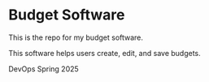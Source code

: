 # Budget Software

This is the repo for my budget software.

This software helps users create, edit, and save budgets.

DevOps Spring 2025

